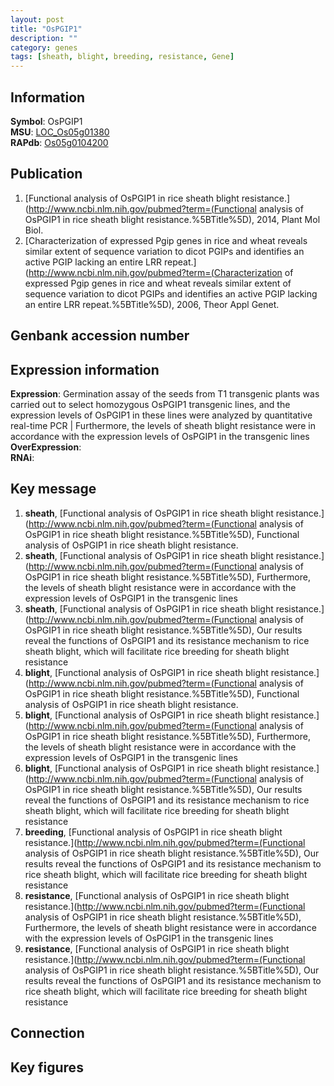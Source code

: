```yaml
---
layout: post
title: "OsPGIP1"
description: ""
category: genes
tags: [sheath, blight, breeding, resistance, Gene]
---
```


## Information
__Symbol__: OsPGIP1  
__MSU__: [LOC_Os05g01380](http://rice.plantbiology.msu.edu/cgi-bin/ORF_infopage.cgi?orf=LOC_Os05g01380)  
__RAPdb__: [Os05g0104200](http://rapdb.dna.affrc.go.jp/viewer/gbrowse_details/irgsp1?name=Os05g0104200)  

## Publication
1. [Functional analysis of OsPGIP1 in rice sheath blight resistance.](http://www.ncbi.nlm.nih.gov/pubmed?term=(Functional analysis of OsPGIP1 in rice sheath blight resistance.%5BTitle%5D), 2014, Plant Mol Biol.
2. [Characterization of expressed Pgip genes in rice and wheat reveals similar extent of sequence variation to dicot PGIPs and identifies an active PGIP lacking an entire LRR repeat.](http://www.ncbi.nlm.nih.gov/pubmed?term=(Characterization of expressed Pgip genes in rice and wheat reveals similar extent of sequence variation to dicot PGIPs and identifies an active PGIP lacking an entire LRR repeat.%5BTitle%5D), 2006, Theor Appl Genet.

## Genbank accession number

## Expression information
__Expression__: Germination assay of the seeds from T1 transgenic plants was carried out to select homozygous OsPGIP1 transgenic lines, and the expression levels of OsPGIP1 in these lines were analyzed by quantitative real-time PCR |  Furthermore, the levels of sheath blight resistance were in accordance with the expression levels of OsPGIP1 in the transgenic lines  
__OverExpression__:  
__RNAi__:  

## Key message
1. __sheath__, [Functional analysis of OsPGIP1 in rice sheath blight resistance.](http://www.ncbi.nlm.nih.gov/pubmed?term=(Functional analysis of OsPGIP1 in rice sheath blight resistance.%5BTitle%5D), Functional analysis of OsPGIP1 in rice sheath blight resistance.
2. __sheath__, [Functional analysis of OsPGIP1 in rice sheath blight resistance.](http://www.ncbi.nlm.nih.gov/pubmed?term=(Functional analysis of OsPGIP1 in rice sheath blight resistance.%5BTitle%5D),  Furthermore, the levels of sheath blight resistance were in accordance with the expression levels of OsPGIP1 in the transgenic lines
3. __sheath__, [Functional analysis of OsPGIP1 in rice sheath blight resistance.](http://www.ncbi.nlm.nih.gov/pubmed?term=(Functional analysis of OsPGIP1 in rice sheath blight resistance.%5BTitle%5D),  Our results reveal the functions of OsPGIP1 and its resistance mechanism to rice sheath blight, which will facilitate rice breeding for sheath blight resistance
4. __blight__, [Functional analysis of OsPGIP1 in rice sheath blight resistance.](http://www.ncbi.nlm.nih.gov/pubmed?term=(Functional analysis of OsPGIP1 in rice sheath blight resistance.%5BTitle%5D), Functional analysis of OsPGIP1 in rice sheath blight resistance.
5. __blight__, [Functional analysis of OsPGIP1 in rice sheath blight resistance.](http://www.ncbi.nlm.nih.gov/pubmed?term=(Functional analysis of OsPGIP1 in rice sheath blight resistance.%5BTitle%5D),  Furthermore, the levels of sheath blight resistance were in accordance with the expression levels of OsPGIP1 in the transgenic lines
6. __blight__, [Functional analysis of OsPGIP1 in rice sheath blight resistance.](http://www.ncbi.nlm.nih.gov/pubmed?term=(Functional analysis of OsPGIP1 in rice sheath blight resistance.%5BTitle%5D),  Our results reveal the functions of OsPGIP1 and its resistance mechanism to rice sheath blight, which will facilitate rice breeding for sheath blight resistance
7. __breeding__, [Functional analysis of OsPGIP1 in rice sheath blight resistance.](http://www.ncbi.nlm.nih.gov/pubmed?term=(Functional analysis of OsPGIP1 in rice sheath blight resistance.%5BTitle%5D),  Our results reveal the functions of OsPGIP1 and its resistance mechanism to rice sheath blight, which will facilitate rice breeding for sheath blight resistance
8. __resistance__, [Functional analysis of OsPGIP1 in rice sheath blight resistance.](http://www.ncbi.nlm.nih.gov/pubmed?term=(Functional analysis of OsPGIP1 in rice sheath blight resistance.%5BTitle%5D),  Furthermore, the levels of sheath blight resistance were in accordance with the expression levels of OsPGIP1 in the transgenic lines
9. __resistance__, [Functional analysis of OsPGIP1 in rice sheath blight resistance.](http://www.ncbi.nlm.nih.gov/pubmed?term=(Functional analysis of OsPGIP1 in rice sheath blight resistance.%5BTitle%5D),  Our results reveal the functions of OsPGIP1 and its resistance mechanism to rice sheath blight, which will facilitate rice breeding for sheath blight resistance

## Connection

## Key figures



